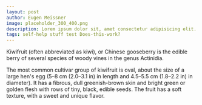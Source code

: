 ```yaml
---
layout: post
author: Eugen Meissner
image: placeholder_300_400.png
description: Lorem ipsum dolor sit, amet consectetur adipisicing elit. Eaque aliquid possimus iste eum laborum voluptatum velit aliquam nesciunt recusandae fuga est animi, enim fugiat quod libero nostrum reiciendis! Voluptatibus repudiandae quia sint provident fugiat dolores sit reiciendis veritatis animi distinctio iure odio, itaque est ratione ducimus aspernatur eveniet quod omnis.
tags: self-help stuff test Does-this-work?
---
```


Kiwifruit (often abbreviated as kiwi), or Chinese gooseberry is the edible
berry of several species of woody vines in the genus Actinidia.

The most common cultivar group of kiwifruit is oval, about the size of a large
hen's egg (5–8 cm (2.0–3.1 in) in length and 4.5–5.5 cm (1.8–2.2 in) in
diameter). It has a fibrous, dull greenish-brown skin and bright green or
golden flesh with rows of tiny, black, edible seeds. The fruit has a soft
texture, with a sweet and unique flavor.